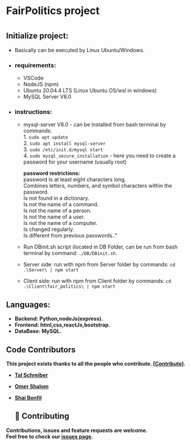 <h1> FairPolitics project <h1/>

## Initialize project: 
  * Basically can be executed by Linux Ubuntu/Windows.
  - ### requirements:
    - VSCode
    - NodeJS (npm)
    - Ubuntu 20.04.4 LTS (Linux Ubuntu OS/wsl in windows) 
    - MySQL Server V8.0 
  - ### instructions: 
    - mysql-server V8.0 - can be installed from bash terminal by commands: 
     <br> 1. ```sudo apt update``` 
     <br> 2. ```sudo apt install mysql-server``` 
     <br> 3. ```sudo /etc/init.d/mysql start ``` 
     <br> 4. ```sudo mysql_secure_installation``` - here you need to create a password for your username (usually root)
     
      <strong> password restrictions: </strong>
			     <br> password Is at least eight characters long.
			    <br> Combines letters, numbers, and symbol characters within the password.
			    <br> Is not found in a dictionary.
			    <br> Is not the name of a command.
			    <br> Is not the name of a person.
			    <br> Is not the name of a user.
			    <br> Is not the name of a computer.
			    <br> Is changed regularly.
			    <br> Is different from previous passwords.." 
     
    - Run DBinit.sh script (located in DB Folder, can be run from bash terminal by command: ```./DB/DBinit.sh```.
    - Server side: run with npm from Server folder by commands: ```cd .\Server\ | npm start```
    - Client side: run with npm from Client folder by commands: ```cd .\Client\fair_politics\ | npm start```

  

## Languages:
- <strong> Backend: Python,nodeJs(express).<strong/><br>
- <strong> Frontend: html,css,reactJs,bootstrap.<strong/><br>
- <strong> DataBase: MySQL.<strong/><br>


## Code Contributors

This project exists thanks to all the people who contribute. [[Contribute](https://github.com/Final-Project-bb/FairPolitics/graphs/contributors)].
* [Tal Schreiber](https://github.com/TalSchreiber95)
* [Omer Shalom](https://github.com/Omer2041)
* [Shai Bonfil](https://github.com/shaiBonfil)

  ## 🤝 Contributing

Contributions, issues and feature requests are welcome.<br />
Feel free to check our [issues page](https://github.com/Final-Project-bb/FairPolitics/issues).
